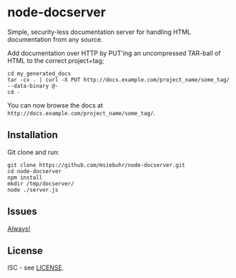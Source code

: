 node-docserver
==============

Simple, security-less documentation server for handling HTML documentation from
any source.

Add documentation over HTTP by PUT'ing an uncompressed TAR-ball of HTML to the
correct project+tag;

    cd my_generated_docs
	tar -cv . | curl -X PUT http://docs.example.com/project_name/some_tag/ --data-binary @-
	cd -

You can now browse the docs at `http://docs.example.com/project_name/some_tag/`.

Installation
------------

Git clone and run:

    git clone https://github.com/msiebuhr/node-docserver.git
	cd node-docserver
	npm install
	mkdir /tmp/docserver/
	node ./server.js

Issues
------

[Always!](https://github.com/msiebuhr/node-docserver/issues)

License
-------

ISC - see [LICENSE](https://github.com/msiebuhr/node-docserver/blob/master/LICENSE).
